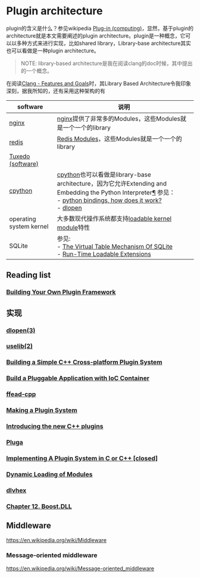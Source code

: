 # Plugin architecture

plugin的含义是什么？参见wikipedia [Plug-in (computing)](https://en.wikipedia.org/wiki/Plug-in_(computing))，显然，基于plugin的architecture就是本文需要阐述的plugin  architecture。plugin是一种概念，它可以以多种方式来进行实现，比如shared library，Library-base architecture其实也可以看做是一种plugin architecture。

> NOTE: library-based architecture是我在阅读clang的doc时候，其中提出的一个概念。

在阅读[Clang - Features and Goals](http://clang.llvm.org/features.html#libraryarch)时，其Library Based Architecture令我印象深刻，据我所知的，还有采用这种架构的有

| software                                                     | 说明                                                         |
| ------------------------------------------------------------ | ------------------------------------------------------------ |
| [nginx](https://nginx.org/en/docs/)                          | [nginx](https://nginx.org/en/docs/)提供了非常多的Modules，这些Modules就是一个一个的library |
| [redis](https://redis.io/modules)                            | [Redis Modules](https://redis.io/modules)，这些Modules就是一个一个的library |
| [Tuxedo (software)](https://en.wikipedia.org/wiki/Tuxedo_(software)) |                                                              |
| [cpython](https://www.python.org/)                           | [cpython](https://www.python.org/)也可以看做是library-base architecture，因为它允许Extending and Embedding the Python Interpreter[¶](https://docs.python.org/3/extending/index.html#extending-and-embedding-the-python-interpreter) 参见：<br>- [python bindings, how does it work?](https://stackoverflow.com/questions/10202306/python-bindings-how-does-it-work) <br>- [dlopen](http://man7.org/linux/man-pages/man3/dlopen.3.html) |
| operating system kernel                                      | 大多数现代操作系统都支持[loadable kernel module](https://en.wikipedia.org/wiki/Loadable_kernel_module)特性 |
| SQLite                                                       | 参见:<br>- [The Virtual Table Mechanism Of SQLite](https://sqlite.org/vtab.html)<br>- [Run-Time Loadable Extensions](https://sqlite.org/loadext.html) |





## Reading list 

### [Building Your Own Plugin Framework](https://www.drdobbs.com/cpp/building-your-own-plugin-framework-part/204202899?pgno=1)





## 实现

### [dlopen(3)](https://linux.die.net/man/3/dlopen)



### [uselib(2)](https://linux.die.net/man/2/uselib) 

### [Building a Simple C++ Cross-platform Plugin System](https://sourcey.com/articles/building-a-simple-cpp-cross-platform-plugin-system)



### [Build a Pluggable Application with IoC Container](https://www.codeproject.com/Articles/361695/Build-a-Pluggable-Application-with-IoC-Container)



### [ffead-cpp](https://github.com/sumeetchhetri/ffead-cpp)



### [Making a Plugin System](http://www.cplusplus.com/articles/48TbqMoL/)



### [Introducing the new C++ plugins](https://blog.gradle.org/introducing-the-new-cpp-plugins)



### [Pluga](https://sourcey.com/pluga)



### [Implementing A Plugin System in C or C++ [closed]](https://stackoverflow.com/questions/708527/implementing-a-plugin-system-in-c-or-c)



### [Dynamic Loading of Modules](https://developer.gnome.org/glib/stable/glib-Dynamic-Loading-of-Modules.html)



### [dlvhex](http://www.kr.tuwien.ac.at/research/systems/dlvhex/doc2x/index.html) 



### [Chapter 12. Boost.DLL](https://www.boost.org/doc/libs/1_65_1/doc/html/boost_dll.html)

## Middleware

https://en.wikipedia.org/wiki/Middleware

### Message-oriented middleware

https://en.wikipedia.org/wiki/Message-oriented_middleware






